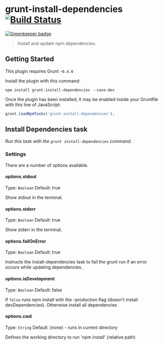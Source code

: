 # grunt-install-dependencies [![Build Status](https://secure.travis-ci.org/ahutchings/grunt-install-dependencies.png?branch=master)](http://travis-ci.org/ahutchings/grunt-install-dependencies)

[![Greenkeeper badge](https://badges.greenkeeper.io/ahutchings/grunt-install-dependencies.svg)](https://greenkeeper.io/)

> Install and update npm dependencies.

## Getting Started

This plugin requires Grunt `~0.4.0`

Install the plugin with this command:

```shell
npm install grunt-install-dependencies --save-dev
```

Once the plugin has been installed, it may be enabled inside your Gruntfile with this line of JavaScript:

```js
grunt.loadNpmTasks('grunt-install-dependencies');
```

## Install Dependencies task
_Run this task with the `grunt install-dependencies` command._


### Settings

There are a number of options available.

#### options.stdout
Type: `Boolean`
Default: true

Show stdout in the terminal.

#### options.stderr
Type: `Boolean`
Default: true

Show stderr in the terminal.

#### options.failOnError
Type: `Boolean`
Default: true

Instructs the install-dependencies task to fail the grunt run if an error occurs while updating dependencies.

#### options.isDevelopment
Type: `Boolean`
Default: false

If `false` runs npm install with the -production flag (doesn't install devDependencies). Otherwise install all dependencies

#### options.cwd
Type: `String`
Default: (none)  - runs in current directory

Defines the working directory to run 'npm install' (relative path)

